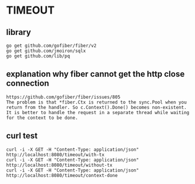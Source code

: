 # TIMEOUT

## library
    go get github.com/gofiber/fiber/v2
    go get github.com/jmoiron/sqlx
    go get github.com/lib/pq

## explanation why fiber cannot get the http close connection
    https://github.com/gofiber/fiber/issues/805
    The problem is that *fiber.Ctx is returned to the sync.Pool when you return from the handler. So c.Context().Done() becomes non-existent. It is better to handle the request in a separate thread while waiting for the context to be done.

## curl test
    curl -i -X GET -H "Content-Type: application/json" http://localhost:8080/timeout/with-tx
    curl -i -X GET -H "Content-Type: application/json" http://localhost:8080/timeout/without-tx
    curl -i -X GET -H "Content-Type: application/json" http://localhost:8080/timeout/context-done
